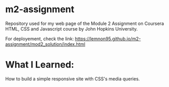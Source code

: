 # m2-assignment
Repository used for my web page of the Module 2 Assignment on Coursera HTML, CSS and Javascript course by John Hopkins University.

For deployement, check the link: https://lemnon95.github.io/m2-assignment/mod2_solution/index.html

# What I Learned:

How to build a simple responsive site with CSS's media queries.
